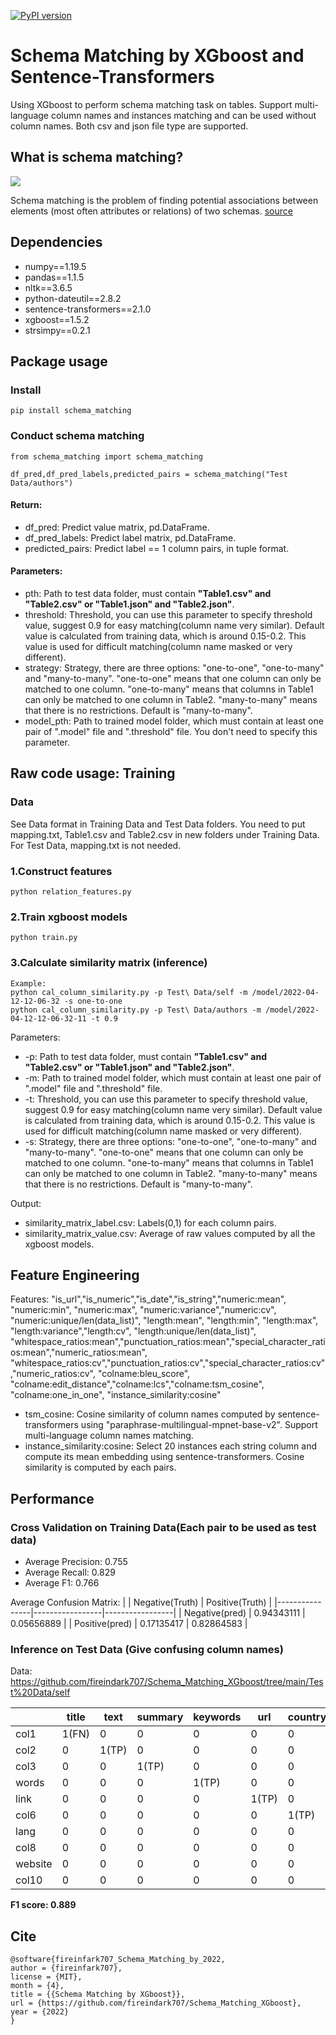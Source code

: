 [![PyPI version](https://badge.fury.io/py/schema-matching.svg)](https://pypi.org/project/schema-matching/)

# Schema Matching by XGboost and Sentence-Transformers

Using XGboost to perform schema matching task on tables. Support multi-language column names and instances matching and can be used without column names. Both csv and json file type are supported.

## What is schema matching?

![](https://media.springernature.com/lw785/springer-static/image/prt%3A978-0-387-39940-9%2F19/MediaObjects/978-0-387-39940-9_19_Part_Fig4-962_HTML.jpg)

Schema matching is the problem of finding potential associations between elements (most often attributes or relations) of two schemas. 
[source](https://link.springer.com/referenceworkentry/10.1007/978-3-319-77525-8_20)

## Dependencies

- numpy==1.19.5
- pandas==1.1.5
- nltk==3.6.5
- python-dateutil==2.8.2
- sentence-transformers==2.1.0
- xgboost==1.5.2
- strsimpy==0.2.1

## Package usage

### Install 

```
pip install schema_matching
```

### Conduct schema matching

```
from schema_matching import schema_matching

df_pred,df_pred_labels,predicted_pairs = schema_matching("Test Data/authors")
```

#### Return:
- df_pred: Predict value matrix, pd.DataFrame.
- df_pred_labels: Predict label matrix, pd.DataFrame.
- predicted_pairs: Predict label == 1 column pairs, in tuple format.

#### Parameters:
- pth: Path to test data folder, must contain **"Table1.csv" and "Table2.csv" or "Table1.json" and "Table2.json"**.
- threshold: Threshold, you can use this parameter to specify threshold value, suggest 0.9 for easy matching(column name very similar). Default value is calculated from training data, which is around 0.15-0.2. This value is used for difficult matching(column name masked or very different).
- strategy: Strategy, there are three options: "one-to-one", "one-to-many" and "many-to-many". "one-to-one" means that one column can only be matched to one column. "one-to-many" means that columns in Table1 can only be matched to one column in Table2. "many-to-many" means that there is no restrictions. Default is "many-to-many".
- model_pth: Path to trained model folder, which must contain at least one pair of ".model" file and ".threshold" file. You don't need to specify this parameter.

## Raw code usage: Training

### Data

See Data format in Training Data and Test Data folders. You need to put mapping.txt, Table1.csv and Table2.csv in new folders under Training Data. For Test Data, mapping.txt is not needed.

### 1.Construct features
```
python relation_features.py
```
### 2.Train xgboost models
```
python train.py
```
### 3.Calculate similarity matrix (inference)
```
Example: 
python cal_column_similarity.py -p Test\ Data/self -m /model/2022-04-12-12-06-32 -s one-to-one
python cal_column_similarity.py -p Test\ Data/authors -m /model/2022-04-12-12-06-32-11 -t 0.9
```
Parameters:
- -p: Path to test data folder, must contain **"Table1.csv" and "Table2.csv" or "Table1.json" and "Table2.json"**.
- -m: Path to trained model folder, which must contain at least one pair of ".model" file and ".threshold" file.
- -t: Threshold, you can use this parameter to specify threshold value, suggest 0.9 for easy matching(column name very similar). Default value is calculated from training data, which is around 0.15-0.2. This value is used for difficult matching(column name masked or very different).
- -s: Strategy, there are three options: "one-to-one", "one-to-many" and "many-to-many". "one-to-one" means that one column can only be matched to one column. "one-to-many" means that columns in Table1 can only be matched to one column in Table2. "many-to-many" means that there is no restrictions. Default is "many-to-many".

Output:

- similarity_matrix_label.csv: Labels(0,1) for each column pairs.
- similarity_matrix_value.csv: Average of raw values computed by all the xgboost models.

## Feature Engineering

Features: "is_url","is_numeric","is_date","is_string","numeric:mean", "numeric:min", "numeric:max", "numeric:variance","numeric:cv", "numeric:unique/len(data_list)", "length:mean", "length:min", "length:max", "length:variance","length:cv", "length:unique/len(data_list)", "whitespace_ratios:mean","punctuation_ratios:mean","special_character_ratios:mean","numeric_ratios:mean", "whitespace_ratios:cv","punctuation_ratios:cv","special_character_ratios:cv","numeric_ratios:cv", "colname:bleu_score", "colname:edit_distance","colname:lcs","colname:tsm_cosine", "colname:one_in_one", "instance_similarity:cosine"

- tsm_cosine: Cosine similarity of column names computed by sentence-transformers using "paraphrase-multilingual-mpnet-base-v2". Support multi-language column names matching.
- instance_similarity:cosine: Select 20 instances each string column and compute its mean embedding using sentence-transformers. Cosine similarity is computed by each pairs. 

## Performance

### Cross Validation on Training Data(Each pair to be used as test data)

- Average Precision: 0.755
- Average Recall: 0.829
- Average F1: 0.766

Average Confusion Matrix:
|                | Negative(Truth) | Positive(Truth) |
|----------------|-----------------|-----------------|
| Negative(pred) | 0.94343111      | 0.05656889      |
| Positive(pred) | 0.17135417       | 0.82864583       |

### Inference on Test Data (Give confusing column names)

Data: https://github.com/fireindark707/Schema_Matching_XGboost/tree/main/Test%20Data/self

|         | title      | text       | summary    | keywords   | url        | country    | language   | domain     | name  | timestamp  |
|---------|------------|------------|------------|------------|------------|------------|------------|------------|-------|------------|
| col1    | 1(FN) | 0  | 0          | 0          | 0          | 0          | 0          | 0          | 0     | 0          |
| col2    | 0          | 1(TP) | 0  | 0          | 0          | 0          | 0          | 0          | 0     | 0          |
| col3    | 0          | 0          | 1(TP) | 0          | 0          | 0          | 0          | 0          | 0     | 0          |
| words   | 0          | 0          | 0          | 1(TP) | 0          | 0          | 0          | 0          | 0     | 0          |
| link    | 0          | 0          | 0          | 0          | 1(TP) | 0          | 0          | 0          | 0     | 0          |
| col6    | 0          | 0          | 0          | 0          | 0          | 1(TP) | 0          | 0          | 0     | 0          |
| lang    | 0          | 0          | 0          | 0          | 0          | 0          | 1(TP) | 0          | 0     | 0          |
| col8    | 0          | 0          | 0          | 0          | 0          | 0          | 0          | 1(TP) | 0     | 0          |
| website | 0          | 0          | 0          | 0          | 0          | 0          | 0          | 0          | 0(FN) | 0          |
| col10   | 0          | 0          | 0          | 0          | 0          | 0          | 0          | 0          | 0     | 1(TP) |

**F1 score: 0.889**

## Cite
```
@software{fireinfark707_Schema_Matching_by_2022,  
author = {fireinfark707},  
license = {MIT},  
month = {4},  
title = {{Schema Matching by XGboost}},  
url = {https://github.com/fireindark707/Schema_Matching_XGboost},  
year = {2022}  
}
```
